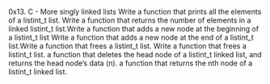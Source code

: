 0x13. C - More singly linked lists
Write a function that prints all the elements of a listint_t list.
Write a function that returns the number of elements in a linked listint_t list.Write a function that adds a new node at the beginning of a listint_t list
Write a function that adds a new node at the end of a listint_t list.Write a function that frees a listint_t list.
Write a function that frees a listint_t list.
 a function that deletes the head node of a listint_t linked list, and returns the head node’s data (n).
a function that returns the nth node of a listint_t linked list.



